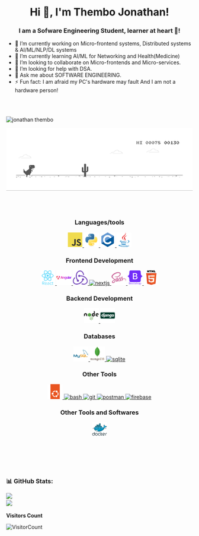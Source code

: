<h1 align="center"> Hi 👋, I'm Thembo Jonathan!</h1>
<h3 align="center">I am a Sofware Engineering Student, learner at heart 🚀!</h3>

- 🔭 I’m currently working on Micro-frontend systems, Distributed systems & AI/ML/NLP/DL systems
- 🌱 I’m currently learning AI/ML for Networking and Health(Medicine)
- 👯 I’m looking to collaborate on Micro-frontends and Micro-services.
- 🤔 I’m looking for help with DSA.
- 💬 Ask me about SOFTWARE ENGINEERING.
- ⚡ Fun fact: I am afraid my PC's hardware may fault And I am not a hardware person!

<br />
<br />


<p align="left"> <img src="https://komarev.com/ghpvc/?username=jona42-ui&label=Profile%20views&color=0e75b6&style=flat" alt="jonathan thembo" /> </p>

  ![image](https://github.com/jona42-ui/jona42-ui/blob/main/dino.gif)
  
<br />
<br />

<h3 align="center">Languages/tools</h3>
<p align="center">
    <a href="https://developer.mozilla.org/en-US/docs/Web/JavaScript" target="_blank"> <img src="https://raw.githubusercontent.com/devicons/devicon/master/icons/javascript/javascript-original.svg" alt="javascript" width="40" height="40"/> </a> 
    <a href="https://www.python.org" target="_blank"> <img src="https://raw.githubusercontent.com/devicons/devicon/master/icons/python/python-original.svg" alt="python" width="40" height="40"/> </a> 
    <a href="https://www.cprogramming.com/" target="_blank"> <img src="https://raw.githubusercontent.com/devicons/devicon/master/icons/c/c-original.svg" alt="c" width="40" height="40"/> </a>
    <a href="https://www.w3schools.com/cpp/" target="_blank"> <img src="https://raw.githubusercontent.com/devicons/devicon/master/icons/java/java-original.svg" alt="java" width="40" height="40"/> </a> 
</p>
<h3 align="center">Frontend Development</h3>
<p align="center">
    <a href="https://reactjs.org/" target="_blank"> <img src="https://raw.githubusercontent.com/devicons/devicon/master/icons/react/react-original-wordmark.svg" alt="react" width="40" height="40"/> </a>
  <a href="https://angularjs.org/" target="_blank"> <img src="https://raw.githubusercontent.com/devicons/devicon/master/icons/angular/angular-original-wordmark.svg" alt="react" width="40" height="40"/> </a>
    <a href="https://redux.js.org" target="_blank"> <img src="https://raw.githubusercontent.com/devicons/devicon/master/icons/redux/redux-original.svg" alt="redux" width="40" height="40"/> </a>
    <a href="https://nextjs.org/" target="_blank"> <img src="https://cdn.worldvectorlogo.com/logos/nextjs-3.svg" alt="nextjs" width="40" height="40"/> </a> 
    <a href="https://sass-lang.com" target="_blank"> <img src="https://raw.githubusercontent.com/devicons/devicon/master/icons/sass/sass-original.svg" alt="sass" width="40" height="40"/> </a>  
    <a href="https://getbootstrap.com" target="_blank"> <img src="https://raw.githubusercontent.com/devicons/devicon/master/icons/bootstrap/bootstrap-plain-wordmark.svg" alt="bootstrap" width="40" height="40"/> </a> 
    <a href="https://www.w3.org/html/" target="_blank"> <img src="https://raw.githubusercontent.com/devicons/devicon/master/icons/html5/html5-original-wordmark.svg" alt="html5" width="40" height="40"/> </a> 
</p>

<h3 align="center">Backend Development</h3>
<p align="center">
    <a href="https://nodejs.org" target="_blank"> <img src="https://raw.githubusercontent.com/devicons/devicon/master/icons/nodejs/nodejs-original-wordmark.svg" alt="nodejs" width="40" height="40"/> </a>
    <a href="https://www.djangoproject.com/" target="_blank"> <img src="https://raw.githubusercontent.com/devicons/devicon/master/icons/django/django-original.svg" alt="django" width="40" height="40"/> </a> 
</p>

<h3 align="center">Databases</h3>
<p align="center">
    <a href="https://www.mysql.com/" target="_blank"> <img src="https://raw.githubusercontent.com/devicons/devicon/master/icons/mysql/mysql-original-wordmark.svg" alt="mysql" width="40" height="40"/> </a> 
    <a href="https://www.mongodb.com/" target="_blank"> <img src="https://raw.githubusercontent.com/devicons/devicon/master/icons/mongodb/mongodb-original-wordmark.svg" alt="mongodb" width="40" height="40"/> </a> 
    <a href="https://www.sqlite.org/" target="_blank"> <img src="https://www.vectorlogo.zone/logos/sqlite/sqlite-icon.svg" alt="sqlite" width="40" height="40"/> </a> 
</p>
<h3 align="center">Other Tools</h3>
<p align="center">
    <a href="https://www.ubuntu.org/" target="_blank"> <img src="https://raw.githubusercontent.com/devicons/devicon/master/icons/ubuntu/ubuntu-plain.svg" alt="linux" width="40" height="40"/> </a> 
    <a href="https://www.gnu.org/software/bash/" target="_blank"> <img src="https://www.vectorlogo.zone/logos/gnu_bash/gnu_bash-icon.svg" alt="bash" width="40" height="40"/> </a> 
    <a href="https://git-scm.com/" target="_blank"> <img src="https://www.vectorlogo.zone/logos/git-scm/git-scm-icon.svg" alt="git" width="40" height="40"/> </a> 
    <a href="https://postman.com" target="_blank"> <img src="https://www.vectorlogo.zone/logos/getpostman/getpostman-icon.svg" alt="postman" width="40" height="40"/> </a> 
    <a href="https://firebase.google.com/" target="_blank"> <img src="https://www.vectorlogo.zone/logos/firebase/firebase-icon.svg" alt="firebase" width="40" height="40"/> </a> 
</p>

<h3 align="center">Other Tools and Softwares</h3>
<p align="center">
    <a href="https://www.docker.com/" target="_blank"> <img src="https://raw.githubusercontent.com/devicons/devicon/master/icons/docker/docker-original-wordmark.svg" alt="docker" width="40" height="40"/> </a> 
</p>



<br />
<br />


<!--### Connect With Me -->

<!-- [<img align="left" alt="medium" src="https://img.shields.io/badge/LinkedIn-0077B5?style=for-the-badge&logo=linkedin&logoColor=white" />](https://www.linkedin.com/in/thembo-jonathan/) -->
<!-- [<img align="left" alt="Johannes Milke | YouTube" width="28px" src="https://firebasestorage.googleapis.com/v0/b/web-johannesmilke.appspot.com/o/other%2Fsocial%2Fyoutube.png?alt=media" />](https://youtube.com/@campusgeeks123?si=SK86tqoxD8oP1SWv) -->
<!-- [<img align="left" alt="Johannes Milke | LinkedIn" width="28px" src="https://firebasestorage.googleapis.com/v0/b/web-johannesmilke.appspot.com/o/other%2Fsocial%2Flinkedin.png?alt=media" />](https://www.linkedin.com/in/thembo-jonathan/) -->
<!-- [<img align="left" alt="Johannes Milke | Medium" width="28px" src="https://firebasestorage.googleapis.com/v0/b/web-johannesmilke.appspot.com/o/other%2Fsocial%2Fmedium.png?alt=media" />](https://medium.com/@jonathanthembo123) -->


<br />
<br />


<!-- ### 📚 &ensp;Latest Medium Articles -->
<!-- BLOG-POST-LIST:START 

- [Gsoc-2023 Reflections on Orientation](https://medium.com/@jonathanthembo123/gsoc-2023-a-fun-and-engaging-orientation-session-a3adef27a3b9)

- [Gsoc-2023 Community(OpenMRS) bonding](https://medium.com/@jonathanthembo123/gsoc23-community-bonding-1bc69d4274cf)

- [Community Bonding: Gsoc 2023 OpenMRS](https://medium.com/@jonathanthembo123/week-2-community-bonding-bc33592f59fa)

- [Community Bonding: Google Summer Of Code](https://medium.com/@jonathanthembo123/google-summer-of-code-building-strong-connections-for-a-fruitful-community-bonding-period-cda66e828e30)

- [Coding Period: Week one](https://medium.com/@jonathanthembo123/coding-week-01-gsoc-2023-with-openmrs-3-x-68c34c6cac15)

- [How To Track Progress](https://medium.com/@jonathanthembo123/how-to-track-progress-35919610f80d)

- [The Imposter Syndrome](https://medium.com/@jonathanthembo123/what-is-imposter-syndrome-and-how-to-overcome-it-1ef2b1599c7e)

- [Coding Period: Week Two](https://medium.com/@jonathanthembo123/coding-week-02-gsoc-2023-with-openmrs-3-x-c3e43f68e99b) -->

<!-- BLOG-POST-LIST:END 

➡️ &ensp;[More Articles...](https://thembo.substack.com/)

### 📹 &ensp;Latest Knowledge Sharing Sessions
- [OpenMRS Virtual Meeting ShowCase](https://youtu.be/qtfIqMIKF5A?si=DS31bFhRlmOtotZS)
- [Gosc'23 Final Evaluation](https://www.youtube.com/watch?v=ycF1SNYG8CE&t=6s)
- [FOSS Contribution Lightning Talk](https://youtu.be/N3kqw5uy1ic?si=JB2rcvm-SlZfhFwd)

 ➡️ &ensp;[More Videos...](https://youtube.com/@campusgeeks123?si=SK86tqoxD8oP1SWv) -->


### 📊 GitHub Stats:
![](https://github-readme-stats.vercel.app/api?username=jona42-ui&theme=dark&hide_border=false&include_all_commits=false&count_private=false)<br/>
![](https://github-readme-streak-stats.herokuapp.com/?user=jona42-ui&theme=dark&hide_border=false)<br/>
<!-- ![](https://github-readme-stats.vercel.app/api/top-langs/?username=jona42-ui&theme=dark&hide_border=false&include_all_commits=false&count_private=false&layout=compact) -->


**Visitors Count**

![VisitorCount](https://profile-counter.glitch.me/{jona42-ui}/count.svg)





